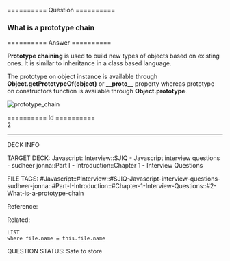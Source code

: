========== Question ==========  

### What is a prototype chain  

========== Answer ==========  

**Prototype chaining** is used to build new types of objects based on existing
ones. It is similar to inheritance in a class based language.

The prototype on object instance is available through
**Object.getPrototypeOf(object)** or **\_\_proto\_\_** property whereas
prototype on constructors function is available through **Object.prototype**.

![prototype_chain](../../../../images/prototype_chain.png)

========== Id ==========  
2

---

DECK INFO

TARGET DECK: Javascript::Interview::SJIQ - Javascript interview questions - sudheer jonna::Part I - Introduction::Chapter 1 - Interview Questions

FILE TAGS: #Javascript::#Interview::#SJIQ-Javascript-interview-questions-sudheer-jonna::#Part-I-Introduction::#Chapter-1-Interview-Questions::#2-What-is-a-prototype-chain

Reference:

Related:

```dataview
LIST
where file.name = this.file.name
```

QUESTION STATUS: Safe to store
